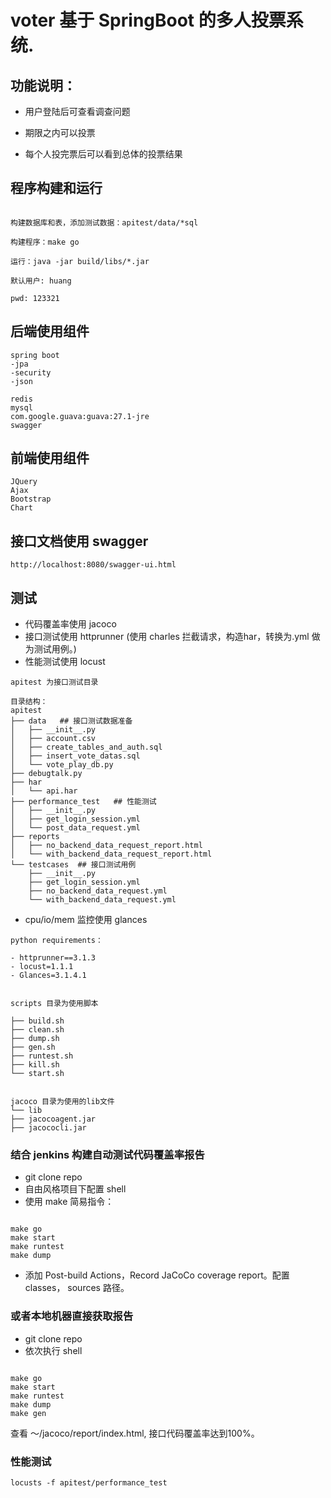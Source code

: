 
# voter 基于 SpringBoot 的多人投票系统.



## 功能说明：

- 用户登陆后可查看调查问题

- 期限之内可以投票

- 每个人投完票后可以看到总体的投票结果



## 程序构建和运行

```

构建数据库和表，添加测试数据：apitest/data/*sql

构建程序：make go

运行：java -jar build/libs/*.jar

默认用户: huang

pwd: 123321

```



## 后端使用组件

```
spring boot
-jpa
-security
-json

redis
mysql
com.google.guava:guava:27.1-jre
swagger
```



## 前端使用组件

```
JQuery
Ajax
Bootstrap
Chart
```



## 接口文档使用 swagger

```
http://localhost:8080/swagger-ui.html
```

## 测试

- 代码覆盖率使用 jacoco
- 接口测试使用 httprunner (使用 charles 拦截请求，构造har，转换为.yml 做为测试用例。)
- 性能测试使用 locust

```
apitest 为接口测试目录

目录结构：
apitest
├── data   ## 接口测试数据准备
│   ├── __init__.py
│   ├── account.csv
│   ├── create_tables_and_auth.sql
│   ├── insert_vote_datas.sql
│   └── vote_play_db.py
├── debugtalk.py
├── har
│   └── api.har
├── performance_test   ## 性能测试
│   ├── __init__.py
│   ├── get_login_session.yml
│   └── post_data_request.yml
├── reports
│   ├── no_backend_data_request_report.html
│   └── with_backend_data_request_report.html
└── testcases  ## 接口测试用例
    ├── __init__.py
    ├── get_login_session.yml
    ├── no_backend_data_request.yml
    └── with_backend_data_request.yml
```

- cpu/io/mem 监控使用 glances



```
python requirements：

- httprunner==3.1.3
- locust=1.1.1
- Glances=3.1.4.1

```

```

scripts 目录为使用脚本

├── build.sh
├── clean.sh
├── dump.sh
├── gen.sh
├── runtest.sh
├── kill.sh
└── start.sh


jacoco 目录为使用的lib文件
└── lib
├── jacocoagent.jar
├── jacococli.jar

```



### 结合 jenkins 构建自动测试代码覆盖率报告

- git clone repo
- 自由风格项目下配置 shell
- 使用 make 简易指令：

```

make go
make start
make runtest
make dump

```

- 添加 Post-build Actions，Record JaCoCo coverage report。配置 classes， sources 路径。




### 或者本地机器直接获取报告

- git clone repo
- 依次执行 shell

```

make go
make start
make runtest
make dump
make gen

```
查看 ～/jacoco/report/index.html, 接口代码覆盖率达到100%。



### 性能测试
```
locusts -f apitest/performance_test
```